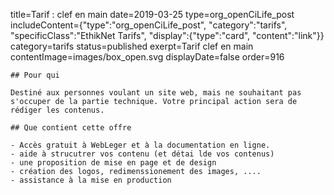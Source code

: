 title=Tarif : clef en main
date=2019-03-25
type=org_openCiLife_post
includeContent={"type":"org_openCiLife_post", "category":"tarifs", "specificClass":"EthikNet Tarifs", "display":{"type":"card", "content":"link"}}
category=tarifs
status=published
exerpt=Tarif clef en main
contentImage=images/box_open.svg
displayDate=false
order=916
~~~~~~
## Pour qui

Destiné aux personnes voulant un site web, mais ne souhaitant pas s'occuper de la partie technique. Votre principal action sera de rédiger les contenus.

## Que contient cette offre

- Accès gratuit à WebLeger et à la documentation en ligne.
- aide à strucutrer vos contenu (et détai lde vos contenus)
- une proposition de mise en page et de design
- création des logos, redimenssionement des images, ....
- assistance à la mise en production